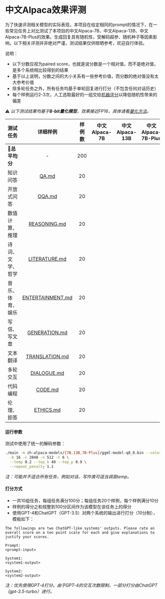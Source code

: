 # 中文Alpaca效果评测

为了快速评测相关模型的实际表现，本项目在给定相同的prompt的情况下，在一些常见任务上对比测试了本项目的中文Alpaca-7B、中文Alpaca-13B、中文Alpaca-7B-Plus的效果。生成回复具有随机性，受解码超参、随机种子等因素影响。以下相关评测并非绝对严谨，测试结果仅供晾晒参考，欢迎自行体验。

说明：

- 以下分数应视为paired score，也就是说分数是一个相对值，而不是绝对值，是多个系统相比较得到的结果
- 基于以上说明，分数之间的大小关系有一些参考价值，而分数的绝对值没有太大参考价值
- 除多轮任务之外，所有任务均基于单轮回复进行打分（不包含任何对话历史）
- 每个样例运行2-3次，人工选取最好的一组交给[机器评分](#打分方式)以降低随机性带来的偏差

⚠️ *以下测试结果均基于**8-bit量化模型**，效果接近FP16，具体请看[量化方法](https://github.com/ymcui/Chinese-LLaMA-Alpaca/wiki/llama.cpp量化部署#关于量化参数上述命令中的最后一个参数)。*

| 测试任务         |                详细样例                | 样例数 | 中文Alpaca-7B | 中文Alpaca-13B | 中文Alpaca-7B-Plus |
| ---------------- | :------------------------------------: | :----: | :-----------: | :------------: | :----------------: |
| **💯总平均分**    |                   -                    |  200   |               |                |                    |
| 知识问答         |            [QA.md](./QA.md)            |   20   |               |                |                    |
| 开放式问答       |           [OQA.md](./OQA.md)           |   20   |               |                |                    |
| 数值计算、推理   |     [REASONING.md](./REASONING.md)     |   20   |               |                |                    |
| 诗词、文学、哲学 |    [LITERATURE.md](./LITERATURE.md)    |   20   |               |                |                    |
| 音乐、体育、娱乐 | [ENTERTAINMENT.md](./ENTERTAINMENT.md) |   20   |               |                |                    |
| 写信、写文章     |    [GENERATION.md](./GENERATION.md)    |   20   |               |                |                    |
| 文本翻译         |   [TRANSLATION.md](./TRANSLATION.md)   |   20   |               |                |                    |
| 多轮交互         |      [DIALOGUE.md](./DIALOGUE.md)      |   20   |               |                |                    |
| 代码编程         |          [CODE.md](./CODE.md)          |   20   |               |                |                    |
| 伦理、拒答       |        [ETHICS.md](./ETHICS.md)        |   20   |               |                |                    |

#### 运行参数

测试中使用了统一的解码参数：
```bash
./main -m zh-alpaca-models/{7B,13B,7B-Plus}/ggml-model-q8_0.bin --color -f ./prompts/alpaca.txt -ins \
  -b 16 -c 2048 -n 512 -t 6 \
  --temp 0.2 --top_k 40 --top_p 0.9 \
  --repeat_penalty 1.1
```

*注：可能并不适合所有任务，例如对话、写作类可适当调高temp。*

#### 打分方式

- 一共10组任务，每组任务满分100分；每组任务20个样例，每个样例满分10分
- 样例的得分之和规整到100分区间作为该模型在该任务上的得分
- 使用GPT-4和ChatGPT（GPT-3.5）对两个系统的输出进行打分（10分制），模板如下：

```
The followings are two ChatGPT-like systems' outputs. Please rate an overall score on a ten point scale for each and give explanations to justify your scores.

Prompt:
<prompt-input>

System1:
<system1-output>

System2:
<system2-output>
```

*注：优先使用GPT-4打分。由于GPT-4的交互次数限制，一部分打分由ChatGPT（gpt-3.5-turbo）进行。*
